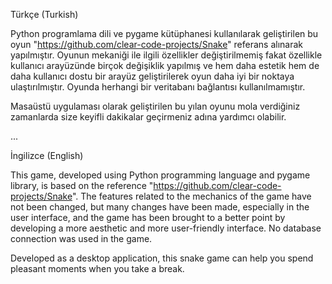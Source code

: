 Türkçe (Turkish)

Python programlama dili ve pygame kütüphanesi kullanılarak geliştirilen bu oyun "https://github.com/clear-code-projects/Snake" referans alınarak yapılmıştır.
Oyunun mekaniği ile ilgili özellikler değiştirilmemiş fakat özellikle kullanıcı arayüzünde birçok değişiklik yapılmış ve hem daha estetik hem de daha kullanıcı dostu bir arayüz geliştirilerek oyun daha iyi bir noktaya ulaştırılmıştır.
Oyunda herhangi bir veritabanı bağlantısı kullanılmamıştır.

Masaüstü uygulaması olarak geliştirilen bu yılan oyunu mola verdiğiniz zamanlarda size keyifli dakikalar geçirmeniz adına yardımcı olabilir.

...

İngilizce (English)

This game, developed using Python programming language and pygame library, is based on the reference "https://github.com/clear-code-projects/Snake".
The features related to the mechanics of the game have not been changed, but many changes have been made, especially in the user interface, and the game has been brought to a better point by developing a more aesthetic and more user-friendly interface.
No database connection was used in the game.

Developed as a desktop application, this snake game can help you spend pleasant moments when you take a break.

